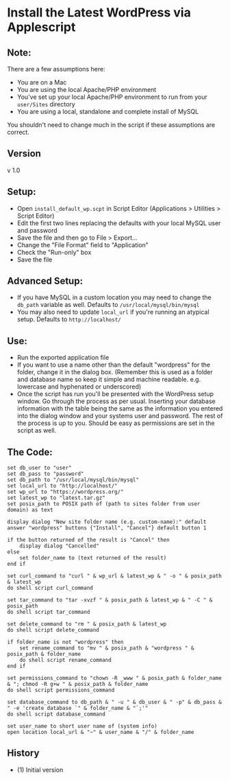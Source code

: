 # Install the Latest WordPress via Applescript

## Note:
There are a few assumptions here:
* You are on a Mac
* You are using the local Apache/PHP environment
* You've set up your local Apache/PHP environment to run from your `user/Sites` directory
* You are using a local, standalone and complete install of MySQL

You shouldn't need to change much in the script if these assumptions are correct.

## Version

v 1.0

## Setup:
* Open `install_default_wp.scpt` in Script Editor (Applications > Utilities > Script Editor)
* Edit the first two lines replacing the defaults with your local MySQL user and password
* Save the file and then go to File > Export&hellip;
* Change the "File Format" field to "Application"
* Check the "Run-only" box
* Save the file

## Advanced Setup:
* If you have MySQL in a custom location you may need to change the `db_path` variable as well. Defaults to `/usr/local/mysql/bin/mysql`
* You may also need to update `local_url` if you're running an atypical setup. Defaults to `http://localhost/`

## Use:
* Run the exported application file
* If you want to use a name other than the default "wordpress" for the folder, change it in the dialog box. (Remember this is used as a folder and database name so keep it simple and machine readable. e.g. lowercase and hyphenated or underscored)
* Once the script has run you'll be presented with the WordPress setup window. Go through the process as per usual. Inserting your database information with the table being the same as the information you entered into the dialog window and your systems user and password. The rest of the process is up to you. Should be easy as permissions are set in the script as well.

## The Code:
```
set db_user to "user"
set db_pass to "password"
set db_path to "/usr/local/mysql/bin/mysql"
set local_url to "http://localhost/"
set wp_url to "https://wordpress.org/"
set latest_wp to "latest.tar.gz"
set posix_path to POSIX path of (path to sites folder from user domain) as text

display dialog "New site folder name (e.g. custom-name):" default answer "wordpress" buttons {"Install", "Cancel"} default button 1

if the button returned of the result is "Cancel" then
	display dialog "Cancelled"
else
	set folder_name to (text returned of the result)
end if

set curl_command to "curl " & wp_url & latest_wp & " -o " & posix_path & latest_wp
do shell script curl_command

set tar_command to "tar -xvzf " & posix_path & latest_wp & " -C " & posix_path
do shell script tar_command

set delete_command to "rm " & posix_path & latest_wp
do shell script delete_command

if folder_name is not "wordpress" then
	set rename_command to "mv " & posix_path & "wordpress " & posix_path & folder_name
	do shell script rename_command
end if

set permissions_command to "chown -R _www " & posix_path & folder_name & "; chmod -R g+w " & posix_path & folder_name
do shell script permissions_command

set database_command to db_path & " -u " & db_user & " -p" & db_pass & " -e 'create database `" & folder_name & "`;'"
do shell script database_command

set user_name to short user name of (system info)
open location local_url & "~" & user_name & "/" & folder_name
```

## History
* (1) Initial version